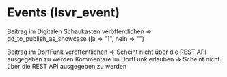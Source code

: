 # Events (lsvr_event)

Beitrag im Digitalen Schaukasten veröffentlichen => dd_to_publish_as_showcase (ja => "1", nein => "")

Beitrag im DorfFunk veröffentlichen => Scheint nicht über die REST API ausgegeben zu werden
Kommentare im DorfFunk erlauben => Scheint nicht über die REST API ausgegeben zu werden